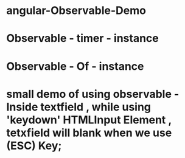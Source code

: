 # angular-Observable-Demo

# Observable - timer - instance

# Observable - Of - instance

# small demo of using observable - Inside textfield , while using 'keydown' HTMLInput Element , tetxfield will blank when we use (ESC) Key;

